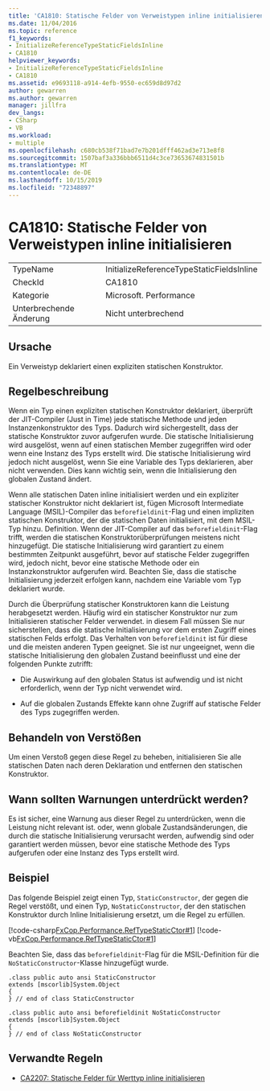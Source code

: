```yaml
---
title: 'CA1810: Statische Felder von Verweistypen inline initialisieren'
ms.date: 11/04/2016
ms.topic: reference
f1_keywords:
- InitializeReferenceTypeStaticFieldsInline
- CA1810
helpviewer_keywords:
- InitializeReferenceTypeStaticFieldsInline
- CA1810
ms.assetid: e9693118-a914-4efb-9550-ec659d8d97d2
author: gewarren
ms.author: gewarren
manager: jillfra
dev_langs:
- CSharp
- VB
ms.workload:
- multiple
ms.openlocfilehash: c680cb538f71bad7e7b201dfff462ad3e713e8f8
ms.sourcegitcommit: 1507baf3a336bbb6511d4c3ce73653674831501b
ms.translationtype: MT
ms.contentlocale: de-DE
ms.lasthandoff: 10/15/2019
ms.locfileid: "72348897"
---
```

# <a name="ca1810-initialize-reference-type-static-fields-inline"></a>CA1810: Statische Felder von Verweistypen inline initialisieren

|||
|-|-|
|TypeName|InitializeReferenceTypeStaticFieldsInline|
|CheckId|CA1810|
|Kategorie|Microsoft. Performance|
|Unterbrechende Änderung|Nicht unterbrechend|

## <a name="cause"></a>Ursache
Ein Verweistyp deklariert einen expliziten statischen Konstruktor.

## <a name="rule-description"></a>Regelbeschreibung
Wenn ein Typ einen expliziten statischen Konstruktor deklariert, überprüft der JIT-Compiler (Just in Time) jede statische Methode und jeden Instanzenkonstruktor des Typs. Dadurch wird sichergestellt, dass der statische Konstruktor zuvor aufgerufen wurde. Die statische Initialisierung wird ausgelöst, wenn auf einen statischen Member zugegriffen wird oder wenn eine Instanz des Typs erstellt wird. Die statische Initialisierung wird jedoch nicht ausgelöst, wenn Sie eine Variable des Typs deklarieren, aber nicht verwenden. Dies kann wichtig sein, wenn die Initialisierung den globalen Zustand ändert.

Wenn alle statischen Daten inline initialisiert werden und ein expliziter statischer Konstruktor nicht deklariert ist, fügen Microsoft Intermediate Language (MSIL)-Compiler das `beforefieldinit`-Flag und einen impliziten statischen Konstruktor, der die statischen Daten initialisiert, mit dem MSIL-Typ hinzu. Definition. Wenn der JIT-Compiler auf das `beforefieldinit`-Flag trifft, werden die statischen Konstruktorüberprüfungen meistens nicht hinzugefügt. Die statische Initialisierung wird garantiert zu einem bestimmten Zeitpunkt ausgeführt, bevor auf statische Felder zugegriffen wird, jedoch nicht, bevor eine statische Methode oder ein Instanzkonstruktor aufgerufen wird. Beachten Sie, dass die statische Initialisierung jederzeit erfolgen kann, nachdem eine Variable vom Typ deklariert wurde.

Durch die Überprüfung statischer Konstruktoren kann die Leistung herabgesetzt werden. Häufig wird ein statischer Konstruktor nur zum Initialisieren statischer Felder verwendet. in diesem Fall müssen Sie nur sicherstellen, dass die statische Initialisierung vor dem ersten Zugriff eines statischen Felds erfolgt. Das Verhalten von `beforefieldinit` ist für diese und die meisten anderen Typen geeignet. Sie ist nur ungeeignet, wenn die statische Initialisierung den globalen Zustand beeinflusst und eine der folgenden Punkte zutrifft:

- Die Auswirkung auf den globalen Status ist aufwendig und ist nicht erforderlich, wenn der Typ nicht verwendet wird.

- Auf die globalen Zustands Effekte kann ohne Zugriff auf statische Felder des Typs zugegriffen werden.

## <a name="how-to-fix-violations"></a>Behandeln von Verstößen
Um einen Verstoß gegen diese Regel zu beheben, initialisieren Sie alle statischen Daten nach deren Deklaration und entfernen den statischen Konstruktor.

## <a name="when-to-suppress-warnings"></a>Wann sollten Warnungen unterdrückt werden?
Es ist sicher, eine Warnung aus dieser Regel zu unterdrücken, wenn die Leistung nicht relevant ist. oder, wenn globale Zustandsänderungen, die durch die statische Initialisierung verursacht werden, aufwendig sind oder garantiert werden müssen, bevor eine statische Methode des Typs aufgerufen oder eine Instanz des Typs erstellt wird.

## <a name="example"></a>Beispiel

Das folgende Beispiel zeigt einen Typ, `StaticConstructor`, der gegen die Regel verstößt, und einen Typ, `NoStaticConstructor`, der den statischen Konstruktor durch Inline Initialisierung ersetzt, um die Regel zu erfüllen.

[!code-csharp[FxCop.Performance.RefTypeStaticCtor#1](../code-quality/codesnippet/CSharp/ca1810-initialize-reference-type-static-fields-inline_1.cs)]
[!code-vb[FxCop.Performance.RefTypeStaticCtor#1](../code-quality/codesnippet/VisualBasic/ca1810-initialize-reference-type-static-fields-inline_1.vb)]

Beachten Sie, dass das `beforefieldinit`-Flag für die MSIL-Definition für die `NoStaticConstructor`-Klasse hinzugefügt wurde.

```
.class public auto ansi StaticConstructor
extends [mscorlib]System.Object
{
} // end of class StaticConstructor

.class public auto ansi beforefieldinit NoStaticConstructor
extends [mscorlib]System.Object
{
} // end of class NoStaticConstructor
```

## <a name="related-rules"></a>Verwandte Regeln

- [CA2207: Statische Felder für Werttyp inline initialisieren](../code-quality/ca2207.md)